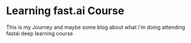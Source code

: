 # Learning fast.ai Course
This is my Journey and maybe some blog about what i'm doing attending fastai deep learning course

